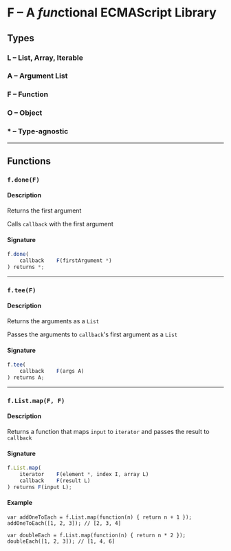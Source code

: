 # F – A *fun*ctional ECMAScript Library


## Types

### L – List, Array, Iterable
### A – Argument List
### F – Function
### O – Object
### * – Type-agnostic


---
## Functions


### ``f.done(F)``
#### Description
Returns the first argument

Calls ``callback`` with the first argument

#### Signature
```js
f.done(
    callback    F(firstArgument *)
) returns *;
```


---
### ``f.tee(F)``
#### Description
Returns the arguments as a ``List``

Passes the arguments to ``callback``'s first argument as a ``List``

#### Signature
```js
f.tee(
    callback    F(args A)
) returns A;
```


---
### ``f.List.map(F, F)``
#### Description
Returns a function that maps ``input`` to ``iterator`` and passes the result to ``callback``

#### Signature
```js
f.List.map(
    iterator    F(element *, index I, array L)
    callback    F(result L)
) returns F(input L);
```

#### Example
```
var addOneToEach = f.List.map(function(n) { return n + 1 });
addOneToEach([1, 2, 3]); // [2, 3, 4]

var doubleEach = f.List.map(function(n) { return n * 2 });
doubleEach([1, 2, 3]); // [1, 4, 6]
```
